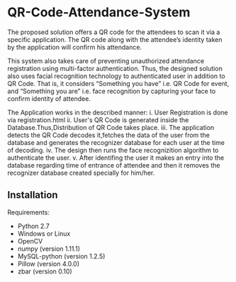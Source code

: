 # QR-Code-Attendance-System
The proposed solution offers a QR code for the attendees to scan it via a specific application. The QR code along with the attendee’s identity taken by the application will confirm his attendance. 

This system also takes care of preventing unauthorized attendance registration using multi-factor authentication. Thus, the designed solution also uses facial recognition technology to authenticated user in addition to QR Code. That is, it considers “Something you have” i.e. QR Code for event, and “Something you are” i.e. face recognition by capturing your face to confirm identity of attendee. 

The Application works in the described manner:
i.   User Registration is done via registration.html
ii.  User's QR Code is generated inside the Database.Thus,Distribution of QR Code takes place.
iii. The application detects the QR Code decodes it,fetches the data of the user from the database and generates the recognizer database        for each user at the time of decoding.
iv.  The design then runs the face recognizition algorithm to authenticate the user.
v.   After identifing the user it makes an entry into the database regarding time of entrance of attendee and then it removes the              recognizer database created specially for him/her.

## Installation ##

Requirements:
* Python 2.7
* Windows or Linux 
* OpenCV 
* numpy	(version 1.11.1)
* MySQL-python (version 1.2.5)
* Pillow (version 4.0.0)
* zbar (version 0.10)

